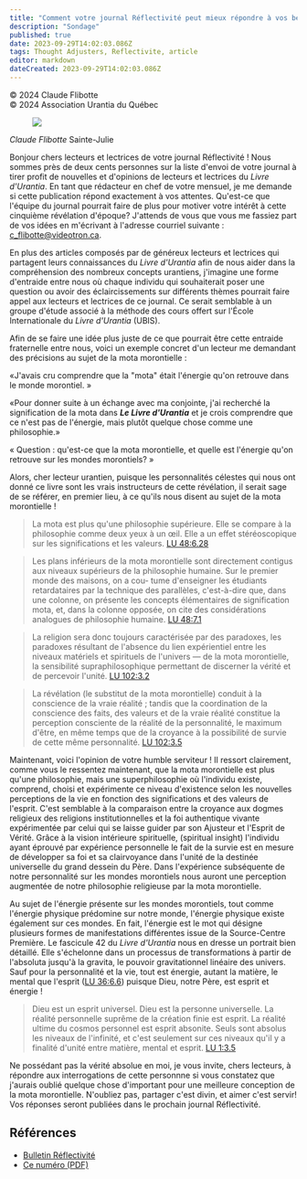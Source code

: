 ```yaml
---
title: "Comment votre journal Réflectivité peut mieux répondre à vos besoins ?"
description: "Sondage"
published: true
date: 2023-09-29T14:02:03.086Z
tags: Thought Adjusters, Reflectivite, article
editor: markdown
dateCreated: 2023-09-29T14:02:03.086Z
---
```


<p class="v-card v-sheet theme--light grey lighten-3 px-2">© 2024 Claude Flibotte<br>© 2024 Association Urantia du Québec</p>

<figure id="Figure_1" class="image urantiapedia image-style-align-left">
<img src="/image/article/Reflectivite/Claude_Flibotte.jpg">
</figure>

_Claude Flibotte_
Sainte-Julie

Bonjour chers lecteurs et lectrices de votre journal Réflectivité ! Nous sommes près de deux cents personnes sur la liste d'envoi de votre journal à tirer profit de nouvelles et d'opinions de lecteurs et lectrices du _Livre d'Urantia_. En tant que rédacteur en chef de votre mensuel, je me demande si cette publication répond exactement à vos attentes. Qu'est-ce que l'équipe du journal pourrait faire de plus pour motiver votre intérêt à cette cinquième révélation d'époque? J'attends de vous que vous me fassiez part de vos idées en m'écrivant à l'adresse courriel suivante : c_flibotte@videotron.ca.

En plus des articles composés par de généreux lecteurs et lectrices qui partagent leurs connaissances du _Livre d'Urantia_ afin de nous aider dans la compréhension des nombreux concepts urantiens, j'imagine une forme d'entraide entre nous où chaque individu qui souhaiterait poser une question ou avoir des éclaircissements sur différents thèmes pourrait faire appel aux lecteurs et lectrices de ce journal. Ce serait semblable à un groupe d'étude associé à la méthode des cours offert sur l'École Internationale du _Livre d'Urantia_ (UBIS).

Afin de se faire une idée plus juste de ce que pourrait être cette entraide fraternelle entre nous, voici un exemple concret d'un lecteur me demandant des précisions au sujet de la mota morontielle :
<br style="clear:both;"/>

«J'avais cru comprendre que la "mota" était l'énergie qu'on retrouve dans le monde morontiel. »

«Pour donner suite à un échange avec ma conjointe, j'ai recherché la signification de la mota dans ***Le Livre d'Urantia*** et je crois comprendre que ce n'est pas de l'énergie, mais plutôt quelque chose comme une philosophie.»

« Question : qu'est-ce que la mota morontielle, et quelle est l'énergie qu'on retrouve sur les mondes morontiels? »

Alors, cher lecteur urantien, puisque les personnalités célestes qui nous ont donné ce livre sont les vrais instructeurs de cette révélation, il serait sage de se référer, en premier lieu, à ce qu'ils nous disent au sujet de la mota morontielle !

> La mota est plus qu'une philosophie supérieure. Elle se compare à la philosophie comme deux yeux à un œil. Elle a un effet stéréoscopique sur les significations et les valeurs. [LU 48:6.28](/fr/The_Urantia_Book/48#p6_28)

> Les plans inférieurs de la mota morontielle sont directement contigus aux niveaux supérieurs de la philosophie humaine. Sur le premier monde des maisons, on a cou- tume d'enseigner les étudiants retardataires par la technique des parallèles, c'est-à-dire que, dans une colonne, on présente les concepts élémentaires de signification mota, et, dans la colonne opposée, on cite des considérations analogues de philosophie humaine. [LU 48:7.1](/fr/The_Urantia_Book/48#p7_1)

> La religion sera donc toujours caractérisée par des paradoxes, les paradoxes résultant de l'absence du lien expérientiel entre les niveaux matériels et spirituels de l'univers — de la mota morontielle, la sensibilité supraphilosophique permettant de discerner la vérité et de percevoir l'unité. [LU 102:3.2](/fr/The_Urantia_Book/102#p3_2)

> La révélation (le substitut de la mota morontielle) conduit à la conscience de la vraie réalité ; tandis que la coordination de la conscience des faits, des valeurs et de la vraie réalité constitue la perception consciente de la réalité de la personnalité, le maximum d'être, en même temps que de la croyance à la possibilité de survie de cette même personnalité. [LU 102:3.5](/fr/The_Urantia_Book/102#p3_5)

Maintenant, voici l'opinion de votre humble serviteur ! Il ressort clairement, comme vous le ressentez maintenant, que la mota morontielle est plus qu'une philosophie, mais une superphilosophie où l'individu existe, comprend, choisi et expérimente ce niveau d'existence selon les nouvelles perceptions de la vie en fonction des significations et des valeurs de l'esprit. C'est semblable à la comparaison entre la croyance aux dogmes religieux des religions institutionnelles et la foi authentique vivante expérimentée par celui qui se laisse guider par son Ajusteur et l'Esprit de Vérité. Grâce à la vision intérieure spirituelle, (spiritual insight) l'individu ayant éprouvé par expérience personnelle le fait de la survie est en mesure de développer sa foi et sa clairvoyance dans l'unité de la destinée universelle du grand dessein du Père. Dans l'expérience subséquente de notre personnalité sur les mondes morontiels nous auront une perception augmentée de notre philosophie religieuse par la mota morontielle.

Au sujet de l'énergie présente sur les mondes morontiels, tout comme l'énergie physique prédomine sur notre monde, l'énergie physique existe également sur ces mondes. En fait, l'énergie est le mot qui désigne plusieurs formes de manifestations différentes issue de la Source-Centre Première. Le fascicule 42 du _Livre d'Urantia_ nous en dresse un portrait bien détaillé. Elle s'échelonne dans un processus de transformations à partir de l'absoluta jusqu'à la gravita, le pouvoir gravitationnel linéaire des univers. Sauf pour la personnalité et la vie, tout est énergie, autant la matière, le mental que l'esprit ([LU 36:6.6](/fr/The_Urantia_Book/36#p6_6)) puisque Dieu, notre Père, est esprit et énergie !

> Dieu est un esprit universel. Dieu est la personne universelle. La réalité personnelle suprême de la création finie est esprit. La réalité ultime du cosmos personnel est esprit absonite. Seuls sont absolus les niveaux de l'infinité, et c'est seulement sur ces niveaux qu'il y a finalité d'unité entre matière, mental et esprit. [LU 1:3.5](/fr/The_Urantia_Book/1#p3_5)

Ne possédant pas la vérité absolue en moi, je vous invite, chers lecteurs, à répondre aux interrogations de cette personnne si vous constatez que j'aurais oublié quelque chose d'important pour une meilleure conception de la mota morontielle. N'oubliez pas, partager c'est divin, et aimer c'est servir! Vos réponses seront publiées dans le prochain journal Réflectivité.

## Références

- [Bulletin Réflectivité](https://www.urantia-quebec.ca/publications/reflectivite)
- [Ce numéro (PDF)](https://urantia-quebec.s3.ca-central-1.amazonaws.com/documents/Reflectivite/Reflectivite-aout-2024.pdf)